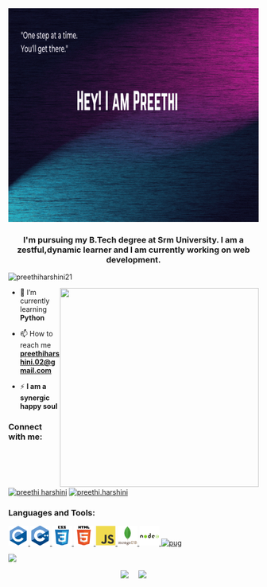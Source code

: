 <img src="https://github.com/PreethiHarshini21/PreethiHarshini21/blob/main/Banner.gif" height="430" width="2000" alt="Banner Image">

<!-- <h1 align="center">Hi 👋, I'm Preethi Harshini</h1> -->
<h3 align="center">I'm pursuing my B.Tech degree at Srm University. I am a zestful,dynamic learner and I am currently working on web development.</h3>

<p align="left"> <img src="https://komarev.com/ghpvc/?username=preethiharshini21&label=Profile%20views&color=0e75b6&style=flat" alt="preethiharshini21" /> </p>

<!-- <img  align="right" src="https://github.com/PreethiHarshini21/PreethiHarshini21/blob/main/Octodex.gif" height="250" width="250"></img> -->
<img  align="right" src="https://camo.githubusercontent.com/0f2df9c6430300192232520a10bc3f09066cee3c6f1205da8490ac2b1d69d9e5/68747470733a2f2f6d69722d73332d63646e2d63662e626568616e63652e6e65742f70726f6a6563745f6d6f64756c65732f646973702f3630313031343131363737303437352e363036386265666634363430612e676966" height="400" width="400"></img>

- 🌱 I’m currently learning **Python**

- 📫 How to reach me **preethiharshini.02@gmail.com**

- ⚡ **I am a synergic happy soul**

<h3 align="left">Connect with me:</h3>
<p align="left">
<a href="https://linkedin.com/in/preethi harshini" target="blank"><img align="center" src="https://raw.githubusercontent.com/rahuldkjain/github-profile-readme-generator/master/src/images/icons/Social/linked-in-alt.svg" alt="preethi harshini" height="30" width="40" /></a>
<a href="https://instagram.com/preethi.harshini" target="blank"><img align="center" src="https://raw.githubusercontent.com/rahuldkjain/github-profile-readme-generator/master/src/images/icons/Social/instagram.svg" alt="preethi.harshini" height="30" width="40" /></a>
</p>

<h3 align="left">Languages and Tools:</h3>
<p align="left"> <a href="https://www.cprogramming.com/" target="_blank" rel="noreferrer"> <img src="https://raw.githubusercontent.com/devicons/devicon/master/icons/c/c-original.svg" alt="c" width="40" height="40"/> </a> <a href="https://www.w3schools.com/cpp/" target="_blank" rel="noreferrer"> <img src="https://raw.githubusercontent.com/devicons/devicon/master/icons/cplusplus/cplusplus-original.svg" alt="cplusplus" width="40" height="40"/> </a> <a href="https://www.w3schools.com/css/" target="_blank" rel="noreferrer"> <img src="https://raw.githubusercontent.com/devicons/devicon/master/icons/css3/css3-original-wordmark.svg" alt="css3" width="40" height="40"/> </a> <a href="https://www.w3.org/html/" target="_blank" rel="noreferrer"> <img src="https://raw.githubusercontent.com/devicons/devicon/master/icons/html5/html5-original-wordmark.svg" alt="html5" width="40" height="40"/> </a> <a href="https://developer.mozilla.org/en-US/docs/Web/JavaScript" target="_blank" rel="noreferrer"> <img src="https://raw.githubusercontent.com/devicons/devicon/master/icons/javascript/javascript-original.svg" alt="javascript" width="40" height="40"/> </a> <a href="https://www.mongodb.com/" target="_blank" rel="noreferrer"> <img src="https://raw.githubusercontent.com/devicons/devicon/master/icons/mongodb/mongodb-original-wordmark.svg" alt="mongodb" width="40" height="40"/> </a> <a href="https://nodejs.org" target="_blank" rel="noreferrer"> <img src="https://raw.githubusercontent.com/devicons/devicon/master/icons/nodejs/nodejs-original-wordmark.svg" alt="nodejs" width="40" height="40"/> </a> <a href="https://pugjs.org" target="_blank" rel="noreferrer"> <img src="https://cdn.worldvectorlogo.com/logos/pug.svg" alt="pug" width="40" height="40"/> </a> </p>

<p align="left"><img src="https://github-readme-stats.vercel.app/api?username=preethiharshini21&theme=github_dark&show_icons=true" width="45%"/></p>

<p align="center" >
<img src="https://github-readme-stats.vercel.app/api/top-langs/?username=preethiharshini21&layout=compact&theme=github_dark" width="45%"/>
&nbsp; &nbsp;
<img src="https://github-readme-streak-stats.herokuapp.com/?user=preethiharshini21&theme=highcontrast"width="52%"/>
</p>

